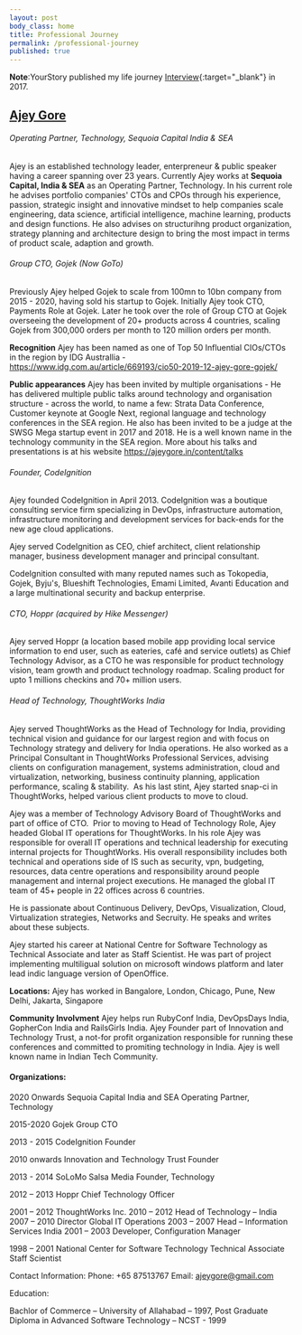 ```yaml
---
layout: post
body_class: home
title: Professional Journey
permalink: /professional-journey
published: true
---
```


**Note**:YourStory published my life journey [Interview](https://yourstory.com/2017/05/techie-tuesdays-ajey-gore){:target="_blank"} in 2017. 

## <u>Ajey Gore</u>
###### Operating Partner, Technology, Sequoia Capital India & SEA

Ajey is an established technology leader, enterpreneur & public speaker having a career spanning over 23 years. Currently Ajey works at **Sequoia Capital, India & SEA** as an Operating Partner, Technology. In his current role he advises portfolio companies' CTOs and CPOs through his experience, passion, strategic insight and innovative mindset to help companies scale engineering, data science, artificial intelligence, machine learning, products and design functions. He also advises on structurihng product organization, strategy planning and architecture design to bring the most impact in terms of product scale, adaption and growth. 

###### Group CTO, Gojek (Now GoTo)

Previously Ajey helped Gojek to scale from 100mn to 10bn company from 2015 - 2020, having sold his startup to Gojek. Initially Ajey took CTO, Payments Role at Gojek. Later he took over the role of Group CTO at Gojek overseeing the development of 20+ products across 4 countries, scaling Gojek from 300,000 orders per month to 120 million orders per month. 

**Recognition** Ajey has been named as one of Top 50 Influential CIOs/CTOs in the region by IDG Australlia - https://www.idg.com.au/article/669193/cio50-2019-12-ajey-gore-gojek/ 

**Public appearances**
Ajey has been invited by multiple organisations - He has delivered multiple public talks around technology and organisation structure - across the world, to name a few: Strata Data Conference, Customer keynote at Google Next, regional language and technology conferences in the SEA region. He also has been invited to be a judge at the SWSG Mega startup event in 2017 and 2018. He is a well known name in the technology community in the SEA region. More about his talks and presentations is at his website https://ajeygore.in/content/talks


###### Founder, CodeIgnition

Ajey founded CodeIgnition in April 2013. CodeIgnition was a boutique consulting service firm specializing in DevOps, infrastructure automation, infrastructure monitoring and development services for back-ends for the new age cloud applications. 

Ajey served CodeIgnition as CEO, chief architect, client relationship manager, business development manager and principal consultant. 

CodeIgnition consulted with many reputed names such as Tokopedia, Gojek, Byju's, Blueshift Technologies, Emami Limited, Avanti Education and a large multinational security and backup enterprise.

###### CTO, Hoppr (acquired by Hike Messenger)

Ajey served Hoppr (a location based mobile app providing local service information to end user, such as eateries, café and service outlets) as Chief Technology Advisor,  as a CTO he was responsible for product technology vision, team growth and product technology roadmap. Scaling product for upto 1 millions checkins and 70+ million users. 

###### Head of Technology, ThoughtWorks India

Ajey served ThoughtWorks as the Head of Technology for India, providing technical vision and guidance for our largest region and with focus on Technology strategy and delivery for India operations. He also worked as a Principal Consultant in ThoughtWorks Professional Services, advising clients on configuration management, systems administration, cloud and virtualization, networking, business continuity planning, application performance, scaling & stability. 
As his last stint, Ajey started snap-ci in ThoughtWorks, helped various client products to move to cloud.

Ajey was a member of Technology Advisory Board of ThoughtWorks and part of office of CTO.  Prior to moving to Head of Technology Role, Ajey headed Global IT operations for ThoughtWorks. In his role Ajey was responsible for overall IT operations and technical leadership for executing internal projects for ThoughtWorks. His overall responsibility includes both technical and operations side of IS such as security, vpn, budgeting, resources, data centre operations and responsibility around people management and internal project executions. He managed the global IT team of 45+ people in 22 offices across 6 countries.

He is passionate about Continuous Delivery, DevOps, Visualization, Cloud, Virtualization strategies, Networks and Secruity. He speaks and writes about these subjects.

Ajey started his career at National Centre for Software Technology as Technical Associate and later as Staff Scientist. He was part of project implementing multiligual solution on microsoft windows platform and later lead indic language version of OpenOffice.

**Locations:**
Ajey has worked in Bangalore, London, Chicago, Pune, New Delhi, Jakarta, Singapore

**Community Involvment**
Ajey helps run RubyConf India, DevOpsDays India, GopherCon India and RailsGirls India. Ajey Founder part of Innovation and Technology Trust, a not-for profit organization responsible for running these conferences and committed to promiting technology in India. Ajey is well known name in Indian Tech Community.

#### Organizations:

2020 Onwards
Sequoia Capital India and SEA
Operating Partner, Technology

2015-2020 
Gojek
Group CTO

2013 - 2015 
CodeIgnition
Founder
	
2010 onwards 
Innovation and Technology Trust
Founder

2013 - 2014
SoLoMo Salsa Media
Founder, Technology 

2012 – 2013
Hoppr
Chief Technology Officer

2001 – 2012
ThoughtWorks Inc.
2010 – 2012 Head of Technology – India
2007 – 2010 Director Global IT Operations
2003 – 2007 Head – Information Services India
2001 – 2003 Developer, Configuration Manager

1998 – 2001
National Center for Software Technology
Technical Associate
Staff Scientist

Contact Information:
Phone: +65 87513767
Email: ajeygore@gmail.com


Education:

Bachlor of Commerce – University of Allahabad – 1997, 
Post Graduate Diploma in Advanced Software Technology – NCST - 1999 
